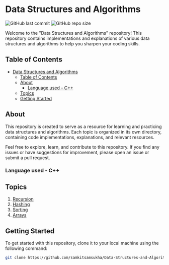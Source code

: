 # Data Structures and Algorithms

![GitHub last commit](https://img.shields.io/github/last-commit/samkitsamsukha/Data-Structures-and-Algorithms)
![GitHub repo size](https://img.shields.io/github/repo-size/samkitsamsukha/Data-Structures-and-Algorithms)

Welcome to the "Data Structures and Algorithms" repository! This repository contains implementations and explanations of various data structures and algorithms to help you sharpen your coding skills.

## Table of Contents

- [Data Structures and Algorithms](#data-structures-and-algorithms)
  - [Table of Contents](#table-of-contents)
  - [About](#about)
    - [Language used - C++](#language-used---c)
  - [Topics](#topics)
  - [Getting Started](#getting-started)


## About

This repository is created to serve as a resource for learning and practicing data structures and algorithms. Each topic is organized in its own directory, containing code implementations, explanations, and relevant resources.

Feel free to explore, learn, and contribute to this repository. If you find any issues or have suggestions for improvement, please open an issue or submit a pull request.
### Language used - C++

## Topics

1. [Recursion](/Recursion/)
2. [Hashing](/Hashing/)
3. [Sorting](/Sorting/)
4. [Arrays](/Arrays/)


<!-- Add more topics here -->

## Getting Started

To get started with this repository, clone it to your local machine using the following command:

```bash
git clone https://github.com/samkitsamsukha/Data-Structures-and-Algorithms.git
